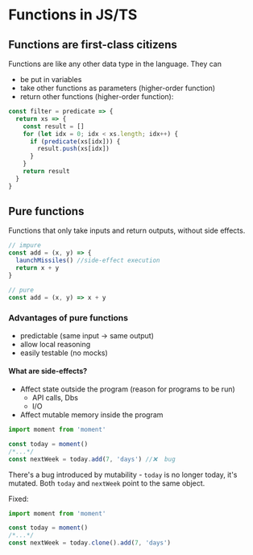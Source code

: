 # Functions in JS/TS

## Functions are first-class citizens

Functions are like any other data type in the language. They can

- be put in variables
- take other functions as parameters (higher-order function)
- return other functions (higher-order function):

```javascript
const filter = predicate => {
  return xs => {
    const result = []
    for (let idx = 0; idx < xs.length; idx++) {
      if (predicate(xs[idx])) {
        result.push(xs[idx])
      }
    }
    return result
  }
}
```

## Pure functions

Functions that only take inputs and return outputs, without side effects.

```javascript
// impure
const add = (x, y) => {
  launchMissiles() //side-effect execution
  return x + y
}

// pure
const add = (x, y) => x + y
```

### Advantages of pure functions

- predictable (same input -> same output)
- allow local reasoning
- easily testable (no mocks)

#### What are side-effects?

- Affect state outside the program (reason for programs to be run)
  - API calls, Dbs
  - I/O
- Affect mutable memory inside the program

```js
import moment from 'moment'

const today = moment()
/*...*/
const nextWeek = today.add(7, 'days') //❌  bug
```

There's a bug introduced by mutability - `today` is no longer today, it's mutated.
Both `today` and `nextWeek` point to the same object.

Fixed:

```js
import moment from 'moment'

const today = moment()
/*...*/
const nextWeek = today.clone().add(7, 'days')
```
